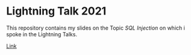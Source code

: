 # Lightning Talk 2021

This repository contains my slides on the Topic *SQL Injection* on which i spoke in the Lightning Talks.

[Link](rajivharlalka.github.io/lightningtalk2021)

